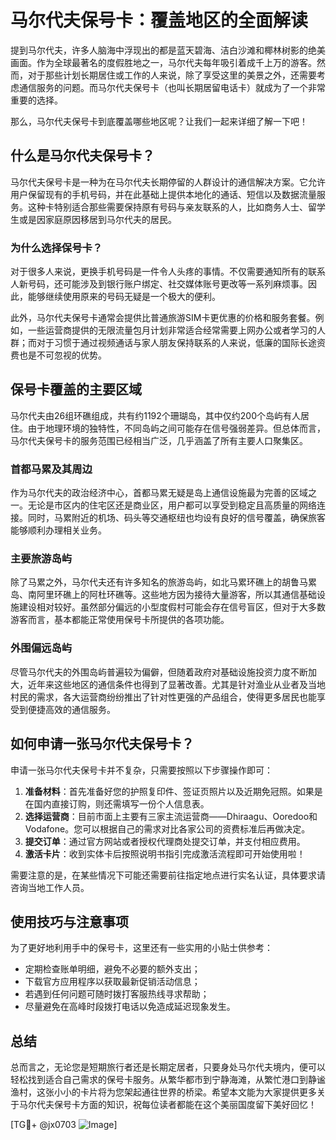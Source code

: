 # 马尔代夫保号卡：覆盖地区的全面解读

提到马尔代夫，许多人脑海中浮现出的都是蓝天碧海、洁白沙滩和椰林树影的绝美画面。作为全球最著名的度假胜地之一，马尔代夫每年吸引着成千上万的游客。然而，对于那些计划长期居住或工作的人来说，除了享受这里的美景之外，还需要考虑通信服务的问题。而马尔代夫保号卡（也叫长期居留电话卡）就成为了一个非常重要的选择。

那么，马尔代夫保号卡到底覆盖哪些地区呢？让我们一起来详细了解一下吧！

## 什么是马尔代夫保号卡？

马尔代夫保号卡是一种为在马尔代夫长期停留的人群设计的通信解决方案。它允许用户保留现有的手机号码，并在此基础上提供本地化的通话、短信以及数据流量服务。这种卡特别适合那些需要保持原有号码与亲友联系的人，比如商务人士、留学生或是因家庭原因移居到马尔代夫的居民。

### 为什么选择保号卡？

对于很多人来说，更换手机号码是一件令人头疼的事情。不仅需要通知所有的联系人新号码，还可能涉及到银行账户绑定、社交媒体账号更改等一系列麻烦事。因此，能够继续使用原来的号码无疑是一个极大的便利。

此外，马尔代夫保号卡通常会提供比普通旅游SIM卡更优惠的价格和服务套餐。例如，一些运营商提供的无限流量包月计划非常适合经常需要上网办公或者学习的人群；而对于习惯于通过视频通话与家人朋友保持联系的人来说，低廉的国际长途资费也是不可忽视的优势。

## 保号卡覆盖的主要区域

马尔代夫由26组环礁组成，共有约1192个珊瑚岛，其中仅约200个岛屿有人居住。由于地理环境的独特性，不同岛屿之间可能存在信号强弱差异。但总体而言，马尔代夫保号卡的服务范围已经相当广泛，几乎涵盖了所有主要人口聚集区。

### 首都马累及其周边

作为马尔代夫的政治经济中心，首都马累无疑是岛上通信设施最为完善的区域之一。无论是市区内的住宅区还是商业区，用户都可以享受到稳定且高质量的网络连接。同时，马累附近的机场、码头等交通枢纽也均设有良好的信号覆盖，确保旅客能够顺利办理相关业务。

### 主要旅游岛屿

除了马累之外，马尔代夫还有许多知名的旅游岛屿，如北马累环礁上的胡鲁马累岛、南阿里环礁上的阿杜环礁等。这些地方因为接待大量游客，所以其通信基础设施建设相对较好。虽然部分偏远的小型度假村可能会存在信号盲区，但对于大多数游客而言，基本都能正常使用保号卡所提供的各项功能。

### 外围偏远岛屿

尽管马尔代夫的外围岛屿普遍较为偏僻，但随着政府对基础设施投资力度不断加大，近年来这些地区的通信条件也得到了显著改善。尤其是针对渔业从业者及当地村民的需求，各大运营商纷纷推出了针对性更强的产品组合，使得更多居民也能享受到便捷高效的通信服务。

## 如何申请一张马尔代夫保号卡？

申请一张马尔代夫保号卡并不复杂，只需要按照以下步骤操作即可：

1. **准备材料**：首先准备好您的护照复印件、签证页照片以及近期免冠照。如果是在国内直接订购，则还需填写一份个人信息表。
2. **选择运营商**：目前市面上主要有三家主流运营商——Dhiraagu、Ooredoo和Vodafone。您可以根据自己的需求对比各家公司的资费标准后再做决定。
3. **提交订单**：通过官方网站或者授权代理商处提交订单，并支付相应费用。
4. **激活卡片**：收到实体卡后按照说明书指引完成激活流程即可开始使用啦！

需要注意的是，在某些情况下可能还需要前往指定地点进行实名认证，具体要求请咨询当地工作人员。

## 使用技巧与注意事项

为了更好地利用手中的保号卡，这里还有一些实用的小贴士供参考：

- 定期检查账单明细，避免不必要的额外支出；
- 下载官方应用程序以获取最新促销活动信息；
- 若遇到任何问题可随时拨打客服热线寻求帮助；
- 尽量避免在高峰时段拨打电话以免造成延迟现象发生。

## 总结

总而言之，无论您是短期旅行者还是长期定居者，只要身处马尔代夫境内，便可以轻松找到适合自己需求的保号卡服务。从繁华都市到宁静海滩，从繁忙港口到静谧渔村，这张小小的卡片将为您架起通往世界的桥梁。希望本文能为大家提供更多关于马尔代夫保号卡方面的知识，祝每位读者都能在这个美丽国度留下美好回忆！

[TG💪+ @jx0703 ![Image](https://github.com/user-attachments/assets/dbca1d08-cadb-493c-b0ec-ad6f7a83f270)]